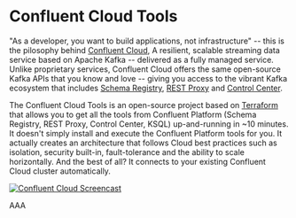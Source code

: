 # Confluent Cloud Tools

"As a developer, you want to build applications, not infrastructure" -- this is the pilosophy behind [Confluent Cloud](https://www.confluent.io/confluent-cloud), A resilient, scalable streaming data service based on Apache Kafka -- delivered as a fully managed service. Unlike proprietary services, Confluent Cloud offers the same open-source Kafka APIs that you know and love -- giving you access to the vibrant Kafka ecosystem that includes [Schema Registry](https://docs.confluent.io/current/schema-registry/docs/index.html), [REST Proxy](https://docs.confluent.io/current/kafka-rest/docs/index.html) and [Control Center](https://docs.confluent.io/current/control-center/index.html).

The Confluent Cloud Tools is an open-source project based on [Terraform](https://www.terraform.io) that allows you to get all the tools from Confluent Platform (Schema Registry, REST Proxy, Control Center, KSQL) up-and-running in ~10 minutes. It doesn't simply install and execute the Confluent Platform tools for you. It actually creates an architecture that follows Cloud best practices such as isolation, security built-in, fault-tolerance and the ability to scale horizontally. And the best of all? It connects to your existing Confluent Cloud cluster automatically.

<a href="https://www.youtube.com/watch?v=JTPjfk51s3c?end=208" target="_blank"><img src="https://www.confluent.io/wp-content/uploads/CCloud-Intro-thumb9.jpg" alt="Confluent Cloud Screencast"></a>

AAA